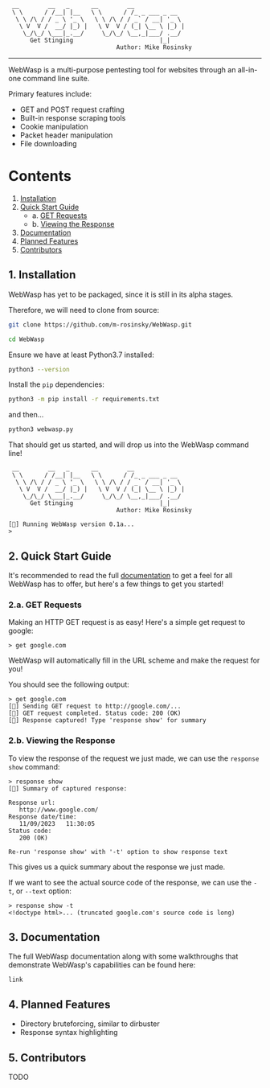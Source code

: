 ```
 __        __   _      __        __              
 \ \      / /__| |__   \ \      / /_ _ ___ _ __  
  \ \ /\ / / _ \ '_ \   \ \ /\ / / _` / __| '_ \ 
   \ V  V /  __/ |_) |   \ V  V / (_| \__ \ |_) |
    \_/\_/ \___|_.__/     \_/\_/ \__,_|___/ .__/ 
      Get Stinging                        |_|
                              Author: Mike Rosinsky 
```
---

WebWasp is a multi-purpose pentesting tool for websites through an all-in-one command line suite.

Primary features include:

- GET and POST request crafting
- Built-in response scraping tools
- Cookie manipulation
- Packet header manipulation
- File downloading

# Contents

1. [Installation](#1-installation)
2. [Quick Start Guide](#2-quick-start-guide)
    - a. [GET Requests](#2a-get-requests)
    - b. [Viewing the Response](#2b-viewing-the-response)
3. [Documentation](#3-documentation)
4. [Planned Features](#4-planned-features)
5. [Contributors](#5-contributors)

## 1. Installation

WebWasp has yet to be packaged, since it is still in its alpha stages.

Therefore, we will need to clone from source:

```bash
git clone https://github.com/m-rosinsky/WebWasp.git
```

```bash
cd WebWasp
```

Ensure we have at least Python3.7 installed:

```bash
python3 --version
```

Install the ```pip``` dependencies:

```bash
python3 -m pip install -r requirements.txt
```

and then...

```bash
python3 webwasp.py
```

That should get us started, and will drop us into the WebWasp command line!

```
 __        __   _      __        __              
 \ \      / /__| |__   \ \      / /_ _ ___ _ __  
  \ \ /\ / / _ \ '_ \   \ \ /\ / / _` / __| '_ \ 
   \ V  V /  __/ |_) |   \ V  V / (_| \__ \ |_) |
    \_/\_/ \___|_.__/     \_/\_/ \__,_|___/ .__/ 
      Get Stinging                        |_|
                              Author: Mike Rosinsky 
    
[🐝] Running WebWasp version 0.1a...
> 
```

## 2. Quick Start Guide

It's recommended to read the full [documentation](#3-documentation) to get a feel for all WebWasp has to offer, but here's a few things to get you started!

### 2.a. GET Requests

Making an HTTP GET request is as easy! Here's a simple get request to google:

```
> get google.com
```

WebWasp will automatically fill in the URL scheme and make the request for you!

You should see the following output:

```
> get google.com
[🐝] Sending GET request to http://google.com/...
[🐝] GET request completed. Status code: 200 (OK)
[🐝] Response captured! Type 'response show' for summary
```

### 2.b. Viewing the Response

To view the response of the request we just made, we can use the ```response show``` command:

```
> response show
[🐝] Summary of captured response:

Response url:
   http://www.google.com/
Response date/time:
   11/09/2023   11:30:05
Status code:
   200 (OK)

Re-run 'response show' with '-t' option to show response text
```

This gives us a quick summary about the response we just made.

If we want to see the actual source code of the response, we can use the ```-t```, or ```--text``` option:

```
> response show -t
<!doctype html>... (truncated google.com's source code is long)
```

## 3. Documentation

The full WebWasp documentation along with some walkthroughs that demonstrate WebWasp's capabilities can be found here:

```
link
```

## 4. Planned Features

- Directory bruteforcing, similar to dirbuster
- Response syntax highlighting

## 5. Contributors

TODO
